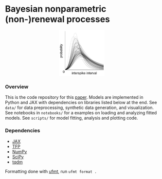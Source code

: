 # Bayesian nonparametric (non-)renewal processes

<p align="center">
<img src="./media/logo.png" width="150"/> 
</p>

### Overview

This is the code repository for this [paper](https://openreview.net/forum?id=qlJoo2y3gY).
Models are implemented in Python and JAX with dependencies on libraries listed below at the end.
See `data/` for data preprocessing, synthetic data generation, and visualization.
See notebooks in `notebooks/` for a examples on loading and analyzing fitted models.
See `scripts/` for model fitting, analysis and plotting code.




### Dependencies

- [JAX](https://jax.readthedocs.io/en/latest/#)
- [TFP](https://www.tensorflow.org/probability)
- [NumPy](https://numpy.org/)
- [SciPy](https://scipy.org/)
- [tqdm](https://github.com/tqdm/tqdm)

Formatting done with [ufmt](https://pypi.org/project/ufmt/), run `ufmt format .`